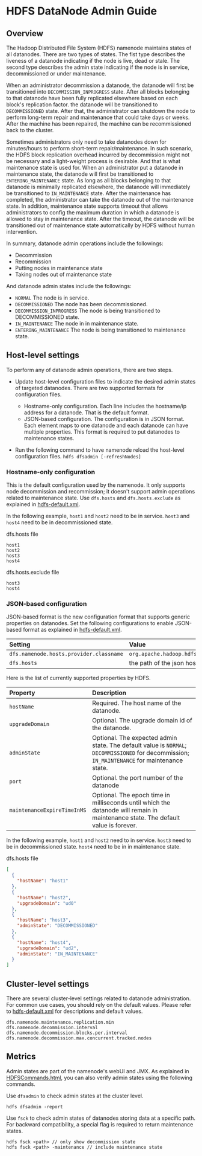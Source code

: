 <!---
  Licensed under the Apache License, Version 2.0 (the "License");
  you may not use this file except in compliance with the License.
  You may obtain a copy of the License at

   http://www.apache.org/licenses/LICENSE-2.0

  Unless required by applicable law or agreed to in writing, software
  distributed under the License is distributed on an "AS IS" BASIS,
  WITHOUT WARRANTIES OR CONDITIONS OF ANY KIND, either express or implied.
  See the License for the specific language governing permissions and
  limitations under the License. See accompanying LICENSE file.
-->

HDFS DataNode Admin Guide
=================

<!-- MACRO{toc|fromDepth=0|toDepth=3} -->

Overview
--------

The Hadoop Distributed File System (HDFS) namenode maintains states of all datanodes.
There are two types of states. The fist type describes the liveness of a datanode indicating if
the node is live, dead or stale. The second type describes the admin state indicating if the node
is in service, decommissioned or under maintenance.

When an administrator decommission a datanode, the datanode will first be transitioned into
`DECOMMISSION_INPROGRESS` state. After all blocks belonging to that datanode have been fully replicated elsewhere
based on each block's replication factor. the datanode will be transitioned to `DECOMMISSIONED` state. After that,
the administrator can shutdown the node to perform long-term repair and maintenance that could take days or weeks.
After the machine has been repaired, the machine can be recommissioned back to the cluster.

Sometimes administrators only need to take datanodes down for minutes/hours to perform short-term repair/maintenance.
In such scenario, the HDFS block replication overhead incurred by decommission might not be necessary and a light-weight process is desirable.
And that is what maintenance state is used for. When an administrator put a datanode in maintenance state, the datanode will first be transitioned
to `ENTERING_MAINTENANCE` state. As long as all blocks belonging to that datanode is minimally replicated elsewhere, the datanode
will immediately be transitioned to `IN_MAINTENANCE` state. After the maintenance has completed, the administrator can take the datanode
out of the maintenance state. In addition, maintenance state supports timeout that allows administrators to config the maximum duration in
which a datanode is allowed to stay in maintenance state. After the timeout, the datanode will be transitioned out of maintenance state
automatically by HDFS without human intervention.

In summary, datanode admin operations include the followings:

* Decommission
* Recommission
* Putting nodes in maintenance state
* Taking nodes out of maintenance state

And datanode admin states include the followings:

* `NORMAL` The node is in service.
* `DECOMMISSIONED` The node has been decommissioned.
* `DECOMMISSION_INPROGRESS` The node is being transitioned to DECOMMISSIONED state.
* `IN_MAINTENANCE` The node in in maintenance state.
* `ENTERING_MAINTENANCE` The node is being transitioned to maintenance state.


Host-level settings
-----------

To perform any of datanode admin operations, there are two steps.

* Update host-level configuration files to indicate the desired admin states of targeted datanodes. There are two supported formats for configuration files.
    * Hostname-only configuration. Each line includes the hostname/ip address for a datanode. That is the default format.
    * JSON-based configuration. The configuration is in JSON format. Each element maps to one datanode and each datanode can have multiple properties. This format is required to put datanodes to maintenance states.

* Run the following command to have namenode reload the host-level configuration files.
`hdfs dfsadmin [-refreshNodes]`

### Hostname-only configuration
This is the default configuration used by the namenode. It only supports node decommission and recommission; it doesn't support admin operations related to maintenance state. Use `dfs.hosts` and `dfs.hosts.exclude` as explained in [hdfs-default.xml](./hdfs-default.xml).

In the following example, `host1` and `host2` need to be in service.
`host3` and `host4` need to be in decommissioned state.

dfs.hosts file
```text
host1
host2
host3
host4
```
dfs.hosts.exclude file
```text
host3
host4
```

### JSON-based configuration

JSON-based format is the new configuration format that supports generic properties on datanodes. Set the following
configurations to enable JSON-based format as explained in [hdfs-default.xml](./hdfs-default.xml).


| Setting | Value |
|:---- |:---- |
|`dfs.namenode.hosts.provider.classname`| `org.apache.hadoop.hdfs.server.blockmanagement.CombinedHostFileManager`|
|`dfs.hosts`| the path of the json hosts file |

Here is the list of currently supported properties by HDFS.


| Property | Description |
|:---- |:---- |
|`hostName`| Required. The host name of the datanode. |
|`upgradeDomain`| Optional. The upgrade domain id of the datanode. |
|`adminState`| Optional. The expected admin state. The default value is `NORMAL`; `DECOMMISSIONED` for decommission; `IN_MAINTENANCE` for maintenance state. |
|`port`| Optional. the port number of the datanode |
|`maintenanceExpireTimeInMS`| Optional. The epoch time in milliseconds until which the datanode will remain in maintenance state. The default value is forever. |

In the following example, `host1` and `host2` need to in service. `host3` need to be in decommissioned state. `host4` need to be in in maintenance state.

dfs.hosts file
```json
[
  {
    "hostName": "host1"
  },
  {
    "hostName": "host2",
    "upgradeDomain": "ud0"
  },
  {
    "hostName": "host3",
    "adminState": "DECOMMISSIONED"
  },
  {
    "hostName": "host4",
    "upgradeDomain": "ud2",
    "adminState": "IN_MAINTENANCE"
  }
]
```


Cluster-level settings
-----------

There are several cluster-level settings related to datanode administration.
For common use cases, you should rely on the default values. Please refer to
[hdfs-default.xml](./hdfs-default.xml) for descriptions and default values.

```text
dfs.namenode.maintenance.replication.min
dfs.namenode.decommission.interval
dfs.namenode.decommission.blocks.per.interval
dfs.namenode.decommission.max.concurrent.tracked.nodes
```

Metrics
-----------

Admin states are part of the namenode's webUI and JMX. As explained in [HDFSCommands.html](./HDFSCommands.html), you can also verify admin states using the following commands.

Use `dfsadmin` to check admin states at the cluster level.

`hdfs dfsadmin -report`

Use `fsck` to check admin states of datanodes storing data at a specific path. For backward compatibility, a special flag is required to return maintenance states.

```text
hdfs fsck <path> // only show decommission state
hdfs fsck <path> -maintenance // include maintenance state
```
